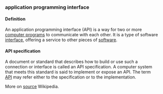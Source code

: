 ### application programming interface

<h4>Definition</h4><p>An application programming interface (API) is a way for two or more <a href="https://en.wikipedia.org/wiki/Computer_program">computer programs</a> to communicate with each other. It is a type of software <a href="https://en.wikipedia.org/wiki/Interface_(computing)">interface</a>, offering a service to other pieces of <a href="https://en.wikipedia.org/wiki/Software">software</a>. </p><h4>API specification</h4><p>A document or standard that describes how to build or use such a connection or interface is called an API specification. A computer system that meets this standard is said to implement or expose an API. The term <a href="API">API</a> may refer either to the specification or to the implementation.</p><p>More on <a href="https://en.wikipedia.org/wiki/API">source</a> Wikipedia.</p>